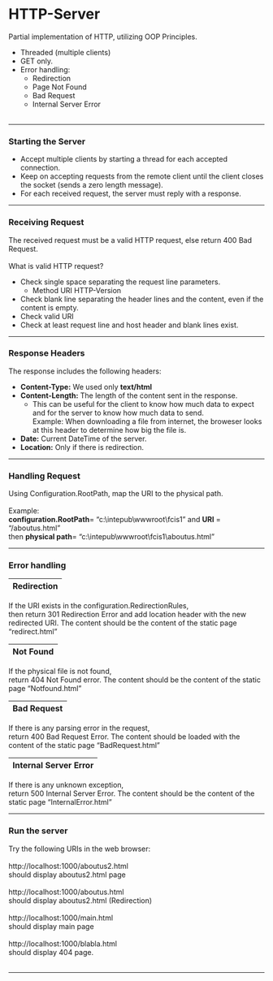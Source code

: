 # HTTP-Server
Partial implementation of HTTP, utilizing OOP Principles.
- Threaded (multiple clients)
- GET only.
- Error handling:
  - Redirection
  - Page Not Found
  - Bad Request
  - Internal Server Error<br><br>
----------------
### Starting the Server
- Accept multiple clients by starting a thread for each accepted connection.
- Keep on accepting requests from the remote client until the client closes the socket (sends a zero length message).
- For each received request, the server must reply with a response.
----------------
### Receiving Request
The received request must be a valid HTTP request, else return 400 Bad Request.<br><br>
What is valid HTTP request?
- Check single space separating the request line parameters.	
	- Method URI HTTP-Version
- Check blank line separating the header lines and the content, even if the content is empty.
- Check valid URI
- Check at least request line and host header and blank lines exist.
----------------
### Response Headers
The response includes the following headers:
- **Content-Type:**
     We used only **text/html**
- **Content-Length:**
     The length of the content sent in the response.
  - This can be useful for the client to know how much data to expect and for the server to know how much data to send.<br>
    Example: When downloading a file from internet, the broweser looks at this header to determine how big the file is.
- **Date:**
     Current DateTime of the server.
- **Location:**
     Only if there is redirection.
----------------
### Handling Request
Using Configuration.RootPath, map the URI to the physical path.<br><br>
Example:<br> **configuration.RootPath**= “c:\intepub\wwwroot\fcis1” and **URI** = “/aboutus.html” <br>then **physical path**= “c:\intepub\wwwroot\fcis1\aboutus.html”

----------------
### Error handling

| Redirection | 
| ------------- | 
 If the URI exists in the configuration.RedirectionRules, <br>then return 301 Redirection Error and add location header with the new redirected URI.
 The content should be the content of the static page “redirect.html”  
 
| Not Found | 
| ------------- | 
If the physical file is not found,<br> return 404 Not Found error.
The content should be the content of the static page “Notfound.html”

| Bad Request | 
| ------------- |
If there is any parsing error in the request,<br> return 400 Bad Request Error.
The content should be loaded with the content of the static page “BadRequest.html”

| Internal Server Error | 
| ------------- |
If there is any unknown exception,<br> return 500 Internal Server Error.
The content should be the content of the static page “InternalError.html”


-----------

### Run the server

Try the following URIs in the web browser:<br>
<br>
http://localhost:1000/aboutus2.html
<br>should display aboutus2.html page<br>
<br>
http://localhost:1000/aboutus.html
<br>should display aboutus2.html (Redirection)<br>
<br>
http://localhost:1000/main.html
<br>should display main page<br>
<br>
http://localhost:1000/blabla.html
<br>should display 404 page.<br>
<br>

---------------
